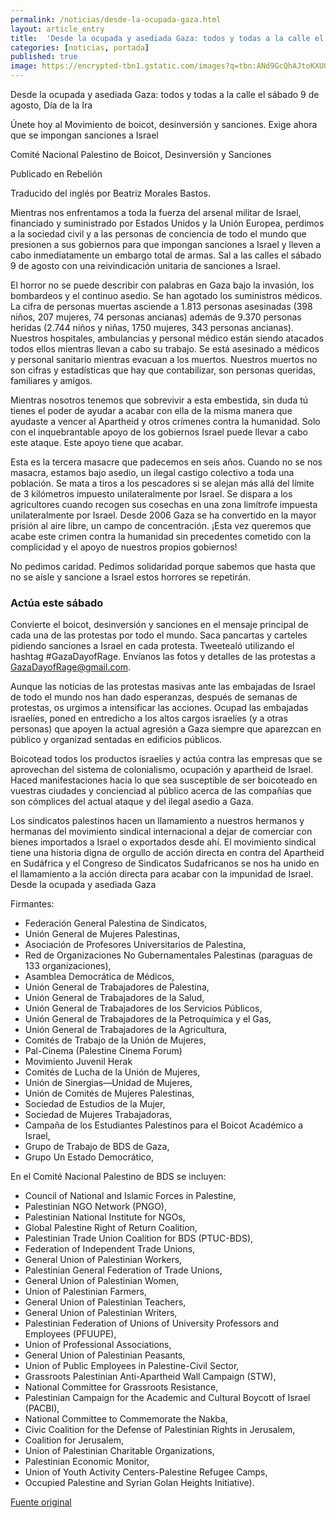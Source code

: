 ```yaml
---
permalink: /noticias/desde-la-ocupada-gaza.html
layout: article_entry
title:  'Desde la ocupada y asediada Gaza: todos y todas a la calle el sábado 9 de agosto.'
categories: [noticias, portada]
published: true
image: https://encrypted-tbn1.gstatic.com/images?q=tbn:ANd9GcQhAJtoKXUGqKkqXdXpfvogIqwzl6gG_XHsHJkC_4T6Gu9oWzr-Cw
---
```


Desde la ocupada y asediada Gaza: todos y todas a la calle el sábado 9 de agosto, Día de la Ira

Únete hoy al Movimiento de boicot, desinversión y sanciones. Exige ahora que se impongan sanciones a Israel
 
Comité Nacional Palestino de Boicot, Desinversión y Sanciones

Publicado en Rebelión
 
Traducido del inglés por Beatriz Morales Bastos.
 
Mientras nos enfrentamos a toda la fuerza del arsenal militar de Israel, financiado y suministrado por Estados Unidos y la Unión Europea, perdimos a la sociedad civil y a las personas de conciencia de todo el mundo que presionen a sus gobiernos para que impongan sanciones a Israel y lleven a cabo inmediatamente un embargo total de armas.
Sal a las calles el sábado 9 de agosto con una reivindicación unitaria de sanciones a Israel.

El horror no se puede describir con palabras en Gaza bajo la invasión, los bombardeos y el continuo asedio. Se han agotado los suministros médicos. La cifra de personas muertas asciende a 1.813 personas asesinadas (398 niños, 207 mujeres, 74 personas ancianas) además de 9.370 personas heridas (2.744 niños y niñas, 1750 mujeres, 343 personas ancianas). Nuestros hospitales, ambulancias y personal médico están siendo atacados todos ellos mientras llevan a cabo su trabajo. Se está asesinado a médicos y personal sanitario mientras evacuan a los muertos. Nuestros muertos no son cifras y estadísticas que hay que contabilizar, son personas queridas, familiares y amigos.

Mientras nosotros tenemos que sobrevivir a esta embestida, sin duda tú tienes el poder de ayudar a acabar con ella de la misma manera que ayudaste a vencer al Apartheid y otros crímenes contra la humanidad. Solo con el inquebrantable apoyo de los gobiernos Israel puede llevar a cabo este ataque. Este apoyo tiene que acabar.

Esta es la tercera masacre que padecemos en seis años. Cuando no se nos masacra, estamos bajo asedio, un ilegal castigo colectivo a toda una población. Se mata a tiros a los pescadores si se alejan más allá del límite de 3 kilómetros impuesto unilateralmente por Israel. Se dispara a los agricultores cuando recogen sus cosechas en una zona limítrofe impuesta unilateralmente por Israel. Desde 2006 Gaza se ha convertido en la mayor prisión al aire libre, un campo de concentración. ¡Esta vez queremos que acabe este crimen contra la humanidad sin precedentes cometido con la complicidad y el apoyo de nuestros propios gobiernos!

No pedimos caridad. Pedimos solidaridad porque sabemos que hasta que no se aísle y sancione a Israel estos horrores se repetirán.

### Actúa este sábado

Convierte el boicot, desinversión y sanciones en el mensaje principal de cada una de las protestas por todo el mundo. Saca pancartas y carteles pidiendo sanciones a Israel en cada protesta. Tweetealó utilizando el hashtag #GazaDayofRage. Envíanos las fotos y detalles de las protestas a GazaDayofRage@gmail.com.

Aunque las noticias de las protestas masivas ante las embajadas de Israel de todo el mundo nos han dado esperanzas, después de semanas de protestas, os urgimos a intensificar las acciones. Ocupad las embajadas israelíes, poned en entredicho a los altos cargos israelíes (y a otras personas) que apoyen la actual agresión a Gaza siempre que aparezcan en público y organizad sentadas en edificios públicos.

Boicotead todos los productos israelíes y actúa contra las empresas que se aprovechan del sistema de colonialismo, ocupación y apartheid de Israel. Haced manifestaciones hacia lo que sea susceptible de ser boicoteado en vuestras ciudades y concienciad al público acerca de las compañías que son cómplices del actual ataque y del ilegal asedio a Gaza.

Los sindicatos palestinos hacen un llamamiento a nuestros hermanos y hermanas del movimiento sindical internacional a dejar de comerciar con bienes importados a Israel o exportados desde ahí. El movimiento sindical tiene una historia digna de orgullo de acción directa en contra del Apartheid en Sudáfrica y el Congreso de Sindicatos Sudafricanos se nos ha unido en el llamamiento a la acción directa para acabar con la impunidad de Israel.
Desde la ocupada y asediada Gaza

Firmantes:

* Federación General Palestina de Sindicatos,
* Unión General de Mujeres Palestinas,
* Asociación de Profesores Universitarios de Palestina,
* Red de Organizaciones No Gubernamentales Palestinas (paraguas de 133 organizaciones),
* Asamblea Democrática de Médicos,
* Unión General de Trabajadores de Palestina,
* Unión General de Trabajadores de la Salud,
* Unión General de Trabajadores de los Servicios Públicos,
* Unión General de Trabajadores de la Petroquímica y el Gas,
* Unión General de Trabajadores de la Agricultura,
* Comités de Trabajo de la Unión de Mujeres,
* Pal-Cinema (Palestine Cinema Forum)
* Movimiento Juvenil Herak
* Comités de Lucha de la Unión de Mujeres,
* Unión de Sinergias—Unidad de Mujeres,
* Unión de Comités de Mujeres Palestinas,
* Sociedad de Estudios de la Mujer,
* Sociedad de Mujeres Trabajadoras,
* Campaña de los Estudiantes Palestinos para el Boicot Académico a Israel,
* Grupo de Trabajo de BDS de Gaza,
* Grupo Un Estado Democrático,

En el Comité Nacional Palestino de BDS se incluyen:

* Council of National and Islamic Forces in Palestine,
* Palestinian NGO Network (PNGO),
* Palestinian National Institute for NGOs,
* Global Palestine Right of Return Coalition,
* Palestinian Trade Union Coalition for BDS (PTUC-BDS),
* Federation of Independent Trade Unions,
* General Union of Palestinian Workers,
* Palestinian General Federation of Trade Unions,
* General Union of Palestinian Women,
* Union of Palestinian Farmers,
* General Union of Palestinian Teachers,
* General Union of Palestinian Writers,
* Palestinian Federation of Unions of University Professors and Employees (PFUUPE),
* Union of Professional Associations,
* General Union of Palestinian Peasants,
* Union of Public Employees in Palestine-Civil Sector,
* Grassroots Palestinian Anti-Apartheid Wall Campaign (STW),
* National Committee for Grassroots Resistance,
* Palestinian Campaign for the Academic and Cultural Boycott of Israel (PACBI),
* National Committee to Commemorate the Nakba,
* Civic Coalition for the Defense of Palestinian Rights in Jerusalem,
* Coalition for Jerusalem,
* Union of Palestinian Charitable Organizations,
* Palestinian Economic Monitor,
* Union of Youth Activity Centers-Palestine Refugee Camps,
* Occupied Palestine and Syrian Golan Heights Initiative).

[Fuente original](http://www.bdsmovement.net/2014/gaza-calling-all-out-on-saturday-9-august-day-of-rage-12423)
